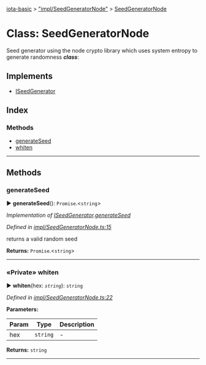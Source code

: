 [iota-basic](../README.md) > ["impl/SeedGeneratorNode"](../modules/_impl_seedgeneratornode_.md) > [SeedGeneratorNode](../classes/_impl_seedgeneratornode_.seedgeneratornode.md)



# Class: SeedGeneratorNode


Seed generator using the node crypto library which uses system entropy to generate randomness
*__class__*: 


## Implements

* [ISeedGenerator](../interfaces/_api_seedgenerator_.iseedgenerator.md)

## Index

### Methods

* [generateSeed](_impl_seedgeneratornode_.seedgeneratornode.md#generateseed)
* [whiten](_impl_seedgeneratornode_.seedgeneratornode.md#whiten)



---

## Methods
<a id="generateseed"></a>

###  generateSeed

► **generateSeed**(): `Promise`.<`string`>



*Implementation of [ISeedGenerator](../interfaces/_api_seedgenerator_.iseedgenerator.md).[generateSeed](../interfaces/_api_seedgenerator_.iseedgenerator.md#generateseed)*

*Defined in [impl/SeedGeneratorNode.ts:15](https://github.com/thedewpoint/iota-basic/blob/243d8a8/src/impl/SeedGeneratorNode.ts#L15)*



returns a valid random seed




**Returns:** `Promise`.<`string`>





___

<a id="whiten"></a>

### «Private» whiten

► **whiten**(hex: *`string`*): `string`



*Defined in [impl/SeedGeneratorNode.ts:22](https://github.com/thedewpoint/iota-basic/blob/243d8a8/src/impl/SeedGeneratorNode.ts#L22)*



**Parameters:**

| Param | Type | Description |
| ------ | ------ | ------ |
| hex | `string`   |  - |





**Returns:** `string`





___


